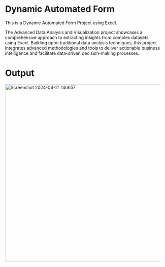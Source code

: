 # Dynamic Automated Form

This is a Dynamic Automated Form Project using Excel.

The Advanced Data Analysis and Visualization project showcases a comprehensive approach to extracting insights from complex datasets using Excel. Building upon traditional data analysis techniques, this project integrates advanced methodologies and tools to deliver actionable business intelligence and facilitate data-driven decision-making processes.

# Output

<img width="577" alt="Screenshot 2024-04-21 140657" src="https://github.com/purnchand/Dynamic-Automated-Form/assets/117894875/f26dad88-ca97-40cb-aa5d-5a406e41e13c">
